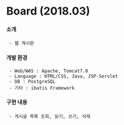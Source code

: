 # Board (2018.03)

#### 소개
     - 웹 게시판

#### 개발 환경 
     - Web/WAS : Apache, Tomcat7.0
     - Language : HTML/CSS, Java, JSP-Servlet
     - DB : PostgreSQL
     - 기타 : ibatis Framework

#### 구현 내용
     - 게시글 목록 조회, 읽기, 쓰기, 삭제
